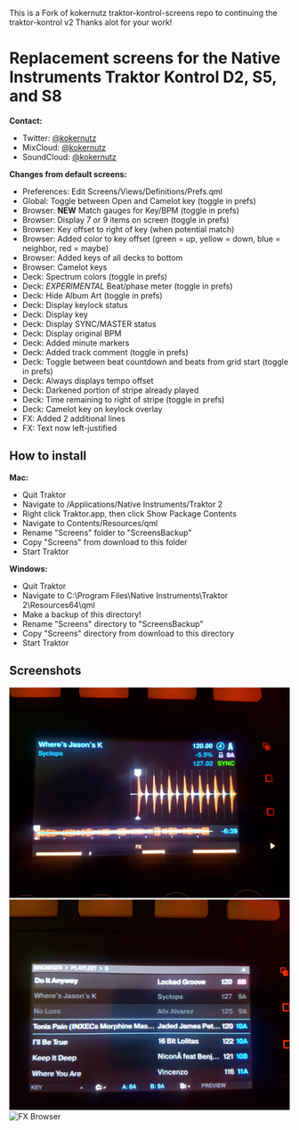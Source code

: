 This is a Fork of kokernutz traktor-kontrol-screens repo to continuing the traktor-kontrol v2
Thanks alot for your work!

# Replacement screens for the Native Instruments Traktor Kontrol D2, S5, and S8

**Contact:**

  - Twitter: [@kokernutz](http://twitter.com/kokernutz)
  - MixCloud: [@kokernutz](http://mixcloud.com/kokernutz)
  - SoundCloud: [@kokernutz](http://soundcloud.com/kokernutz)

**Changes from default screens:**

  - Preferences: Edit Screens/Views/Definitions/Prefs.qml 
  - Global: Toggle between Open and Camelot key (toggle in prefs)
  - Browser: **NEW** Match gauges for Key/BPM (toggle in prefs)
  - Browser: Display 7 or 9 items on screen (toggle in prefs)
  - Browser: Key offset to right of key (when potential match)
  - Browser: Added color to key offset (green = up, yellow = down, blue = neighbor, red = maybe)
  - Browser: Added keys of all decks to bottom
  - Browser: Camelot keys
  - Deck: Spectrum colors (toggle in prefs)
  - Deck: *EXPERIMENTAL* Beat/phase meter (toggle in prefs)
  - Deck: Hide Album Art (toggle in prefs)
  - Deck: Display keylock status
  - Deck: Display key
  - Deck: Display SYNC/MASTER status
  - Deck: Display original BPM
  - Deck: Added minute markers
  - Deck: Added track comment (toggle in prefs)
  - Deck: Toggle between beat countdown and beats from grid start (toggle in prefs)
  - Deck: Always displays tempo offset
  - Deck: Darkened portion of stripe already played
  - Deck: Time remaining to right of stripe (toggle in prefs)
  - Deck: Camelot key on keylock overlay
  - FX: Added 2 additional lines
  - FX: Text now left-justified

## How to install

**Mac:**

  - Quit Traktor
  - Navigate to /Applications/Native Instruments/Traktor 2
  - Right click Traktor.app, then click Show Package Contents
  - Navigate to Contents/Resources/qml
  - Rename "Screens" folder to "ScreensBackup" 
  - Copy "Screens" from download to this folder
  - Start Traktor

**Windows:**

  - Quit Traktor
  - Navigate to C:\Program Files\Native Instruments\Traktor 2\Resources64\qml
  - Make a backup of this directory!
  - Rename "Screens" directory to "ScreensBackup"
  - Copy "Screens" directory from download to this directory     
  - Start Traktor

## Screenshots

![Deck](https://github.com/frankmohaupt/misc/blob/master/Deck.jpg)
![Browser](https://github.com/frankmohaupt/misc/blob/master/Browser.jpg)
![FX Browser](https://user-images.githubusercontent.com/757885/33605793-1ce1edb8-d989-11e7-861a-869e0d495d5e.jpg)
